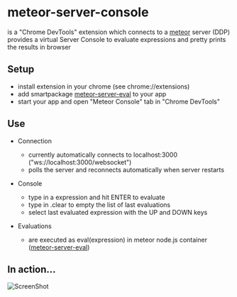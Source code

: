 meteor-server-console
=====================

is a "Chrome DevTools" extension which connects to a [meteor](http://www.meteor.com) server (DDP)
provides a virtual Server Console to evaluate expressions and
pretty prints the results in browser

## Setup

*    install extension in your chrome (see chrome://extensions)
*    add smartpackage [meteor-server-eval](https://github.com/gandev-de/meteor-server-eval) to your app
*    start your app and open "Meteor Console" tab in "Chrome DevTools"

## Use

*    Connection
     - currently automatically connects to localhost:3000
       ("ws://localhost:3000/websocket")
     - polls the server and reconnects automatically when server restarts

*    Console
     - type in a expression and hit ENTER to evaluate
     - type in .clear to empty the list of last evaluations
     - select last evaluated expression with the UP and DOWN keys

*    Evaluations
     - are executed as eval(expression) in meteor node.js container ([meteor-server-eval](https://github.com/gandev-de/meteor-server-eval))

## In action...

![ScreenShot](https://raw.github.com/gandev-de/meteor-server-console/screenshots/meteor-console.png)

